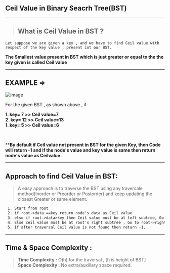 ## Ceil Value in Binary Seacrh Tree(BST)
___

> ## What is Ceil Value in BST ?
```
Let suppose we are given a key , and we have to find Ceil value with respect of the key value , present int our BST.
```
**The Smallest value present in BST which is just greater or equal to the the key given is called Ceil value**
___
## EXAMPLE =>
![image](https://user-images.githubusercontent.com/77873383/159840232-4f926f98-2c2e-4051-a01c-4cea440ff06c.png)


For the given BST , as shown above , if <br>

**1. key= 7 >> Ceil value=7** <br>
**2. key= 12 >> Ceil value=13**<br>
**1. key= 5 >> Ceil value=6**

<br>

****By default if Ceil value not present in BST for the given Key, then Code will return -1 and if the node's value and key value is same then return node's value as Ceilvalue .**

---

## Approach to find Ceil Value in BST:
> A easy approach is to traverse the BST using any traversale method(Inorder or Preorder or Postorder) and keep updating  the closest Greater or same element.

```txt
 1. Start from root
 2. if root->data ==key return node's data as Ceil value
 3. else if root->data>key then Ceil value must be at left subtree, Go to root->left
 4. Else ceil value must be at root's right subtree , Go to root->right
 5. If after traversal Ceil value is not found then return -1. 
```
---

## Time & Space Complexity :
> **Time Complexity :** O(h) for the traversal ,  [h is height of BST]<br>
**Space Complexity :** No extra/auxillary space required.
